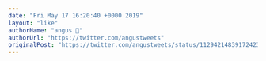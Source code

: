 ```yaml
---
date: "Fri May 17 16:20:40 +0000 2019"
layout: "like"
authorName: "angus 🚎"
authorUrl: "https://twitter.com/angustweets"
originalPost: "https://twitter.com/angustweets/status/1129421483917242368"
---
```

